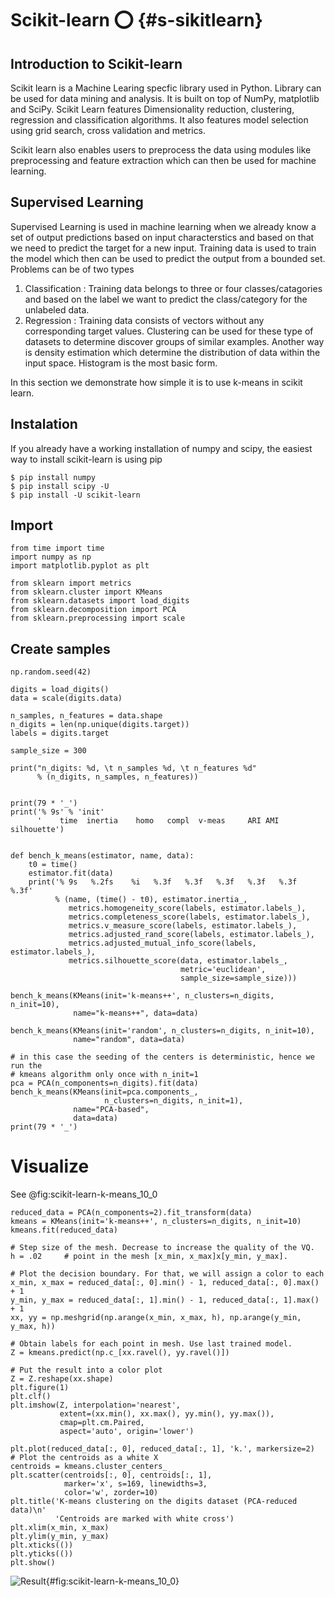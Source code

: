 # Scikit-learn :o: {#s-sikitlearn}

## Introduction to Scikit-learn

Scikit learn is a Machine Learing specfic library used in Python. Library can be used for data mining and analysis. It is built on top of NumPy, matplotlib and SciPy. Scikit Learn features Dimensionality reduction, clustering, regression and classification algorithms. 
It also features model selection using grid search, cross validation and metrics. 

Scikit learn also enables users to preprocess the data using modules like preprocessing and feature extraction which can then be used for machine learning. 

## Supervised Learning

Supervised Learning is used in machine learning when we already know a set of output predictions based on input characterstics and based on that we need to predict the target for a new input. Training data is used to train the model which then can be used to predict the output from a bounded set.   
Problems can be of two types

1. Classification : Training data belongs to three or four classes/catagories and based on the label we 
   want to predict the  class/category for the unlabeled data. 
2. Regression : Training data consists of vectors without any corresponding target values. Clustering can be used for these
   type of datasets to determine discover groups of similar examples. Another way is density estimation which determine the
   distribution of data within the input space. Histogram is the most basic form.
     

In this section we demonstrate how simple it is to use k-means in
scikit learn.

## Instalation

If you already have a working installation of numpy and scipy, the
easiest way to install scikit-learn is using pip

    $ pip install numpy
    $ pip install scipy -U
    $ pip install -U scikit-learn

Import
------

    from time import time
    import numpy as np
    import matplotlib.pyplot as plt

    from sklearn import metrics
    from sklearn.cluster import KMeans
    from sklearn.datasets import load_digits
    from sklearn.decomposition import PCA
    from sklearn.preprocessing import scale

Create samples
--------------


    np.random.seed(42)

    digits = load_digits()
    data = scale(digits.data)

    n_samples, n_features = data.shape
    n_digits = len(np.unique(digits.target))
    labels = digits.target

    sample_size = 300

    print("n_digits: %d, \t n_samples %d, \t n_features %d"
          % (n_digits, n_samples, n_features))


    print(79 * '_')
    print('% 9s' % 'init'
          '    time  inertia    homo   compl  v-meas     ARI AMI  silhouette')


    def bench_k_means(estimator, name, data):
        t0 = time()
        estimator.fit(data)
        print('% 9s   %.2fs    %i   %.3f   %.3f   %.3f   %.3f   %.3f    %.3f'
              % (name, (time() - t0), estimator.inertia_,
                 metrics.homogeneity_score(labels, estimator.labels_),
                 metrics.completeness_score(labels, estimator.labels_),
                 metrics.v_measure_score(labels, estimator.labels_),
                 metrics.adjusted_rand_score(labels, estimator.labels_),
                 metrics.adjusted_mutual_info_score(labels,  estimator.labels_),
                 metrics.silhouette_score(data, estimator.labels_,
                                          metric='euclidean',
                                          sample_size=sample_size)))

    bench_k_means(KMeans(init='k-means++', n_clusters=n_digits, n_init=10),
                  name="k-means++", data=data)

    bench_k_means(KMeans(init='random', n_clusters=n_digits, n_init=10),
                  name="random", data=data)

    # in this case the seeding of the centers is deterministic, hence we run the
    # kmeans algorithm only once with n_init=1
    pca = PCA(n_components=n_digits).fit(data)
    bench_k_means(KMeans(init=pca.components_,
                         n_clusters=n_digits, n_init=1),
                  name="PCA-based",
                  data=data)
    print(79 * '_')

Visualize
=========

See @fig:scikit-learn-k-means_10_0

    reduced_data = PCA(n_components=2).fit_transform(data)
    kmeans = KMeans(init='k-means++', n_clusters=n_digits, n_init=10)
    kmeans.fit(reduced_data)

    # Step size of the mesh. Decrease to increase the quality of the VQ.
    h = .02     # point in the mesh [x_min, x_max]x[y_min, y_max].

    # Plot the decision boundary. For that, we will assign a color to each
    x_min, x_max = reduced_data[:, 0].min() - 1, reduced_data[:, 0].max() + 1
    y_min, y_max = reduced_data[:, 1].min() - 1, reduced_data[:, 1].max() + 1
    xx, yy = np.meshgrid(np.arange(x_min, x_max, h), np.arange(y_min, y_max, h))

    # Obtain labels for each point in mesh. Use last trained model.
    Z = kmeans.predict(np.c_[xx.ravel(), yy.ravel()])

    # Put the result into a color plot
    Z = Z.reshape(xx.shape)
    plt.figure(1)
    plt.clf()
    plt.imshow(Z, interpolation='nearest',
               extent=(xx.min(), xx.max(), yy.min(), yy.max()),
               cmap=plt.cm.Paired,
               aspect='auto', origin='lower')

    plt.plot(reduced_data[:, 0], reduced_data[:, 1], 'k.', markersize=2)
    # Plot the centroids as a white X
    centroids = kmeans.cluster_centers_
    plt.scatter(centroids[:, 0], centroids[:, 1],
                marker='x', s=169, linewidths=3,
                color='w', zorder=10)
    plt.title('K-means clustering on the digits dataset (PCA-reduced data)\n'
              'Centroids are marked with white cross')
    plt.xlim(x_min, x_max)
    plt.ylim(y_min, y_max)
    plt.xticks(())
    plt.yticks(())
    plt.show()

![Result](images/scikit-learn-k-means_10_0.png){#fig:scikit-learn-k-means_10_0}
